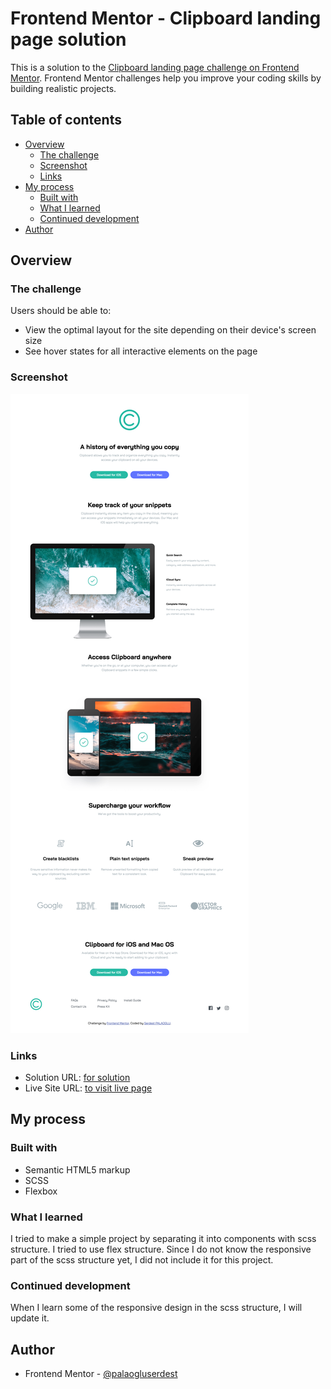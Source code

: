 # Frontend Mentor - Clipboard landing page solution

This is a solution to the [Clipboard landing page challenge on Frontend Mentor](https://www.frontendmentor.io/challenges/clipboard-landing-page-5cc9bccd6c4c91111378ecb9). Frontend Mentor challenges help you improve your coding skills by building realistic projects. 

## Table of contents

- [Overview](#overview)
  - [The challenge](#the-challenge)
  - [Screenshot](#screenshot)
  - [Links](#links)
- [My process](#my-process)
  - [Built with](#built-with)
  - [What I learned](#what-i-learned)
  - [Continued development](#continued-development)
- [Author](#author)

## Overview

### The challenge

Users should be able to:

- View the optimal layout for the site depending on their device's screen size
- See hover states for all interactive elements on the page

### Screenshot

![](design/clipboard-landing-page.png)

### Links

- Solution URL: [for solution](https://github.com/palaogluserdest/clipboard-landing-page)
- Live Site URL: [to visit live page](https://clipboard-landing-page-flex.netlify.app/)

## My process

### Built with

- Semantic HTML5 markup
- SCSS
- Flexbox


### What I learned

I tried to make a simple project by separating it into components with scss structure. I tried to use flex structure. Since I do not know the responsive part of the scss structure yet, I did not include it for this project.



### Continued development

When I learn some of the responsive design in the scss structure, I will update it.

## Author

- Frontend Mentor - [@palaogluserdest](https://www.frontendmentor.io/profile/palaogluserdest)

